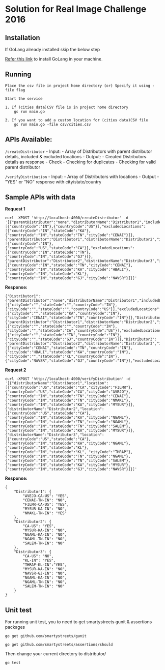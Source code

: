 # Solution for **Real Image Challenge 2016**

## Installation

If GoLang already installed skip the below step

[Refer this link](https://golang.org/doc/install) to install GoLang in your machine.

## Running

    Place the csv file in project home directory (or) Specify it using -file flag

    Start the service

    1. If (cities data)CSV file is in project home directory
        go run main.go
    
    2. If you want to add a custom location for (cities data)CSV file
        go run main.go -file csv/cities.csv

## APIs Available:
`/createDistributor`
    - Input:
        - Array of Distributors with parent distributor details, included & excluded locations
    - Output:
        - Created Distributors details as response
    - Check
        - Checking for duplicates
        - Checking for valid parent distributor

`/verifyDistribution`
    - Input:
        - Array of Distributors with locations
    - Output
        - "YES" or "NO" response with city/state/country

## Sample APIs with data

**Request 1**

    curl -XPOST 'http://localhost:4000/createDistributor' -d '[{"parentDistributor":"none","distributorName":"Distributor1","includedLocations":[{"countryCode":"IN"},{"countryCode":"US"}],"excludedLocations":[{"countryCode":"IN","stateCode":"KA"},{"countryCode":"IN","stateCode":"TN","cityCode":"CENAI"}]},{"parentDistributor":"Distributor1","distributorName":"Distributor2","includedLocations":[{"countryCode":"IN"},{"countryCode":"US","stateCode":"CA"}],"excludedLocations":[{"countryCode":"IN","stateCode":"TN"},{"countryCode":"IN","stateCode":"GJ"}]},{"parentDistributor":"Distributor2","distributorName":"Distributor3","includedLocations":[{"countryCode":"IN","stateCode":"TN","cityCode":"CENAI"},{"countryCode":"IN","stateCode":"KA","cityCode":"HBALI"},{"countryCode":"IN","stateCode":"KL"},{"countryCode":"IN","stateCode":"GJ","cityCode":"NAVSR"}]}]'

**Response:**

    {"Distributor1":{"parentDistributor":"none","distributorName":"Distributor1","includedLocations":[{"cityCode":"","stateCode":"","countryCode":"IN"},{"cityCode":"","stateCode":"","countryCode":"US"}],"excludedLocations":[{"cityCode":"","stateCode":"KA","countryCode":"IN"},{"cityCode":"CENAI","stateCode":"TN","countryCode":"IN"}]},"Distributor2":{"parentDistributor":"Distributor1","distributorName":"Distributor2","includedLocations":[{"cityCode":"","stateCode":"","countryCode":"IN"},{"cityCode":"","stateCode":"CA","countryCode":"US"}],"excludedLocations":[{"cityCode":"","stateCode":"TN","countryCode":"IN"},{"cityCode":"","stateCode":"GJ","countryCode":"IN"}]},"Distributor3":{"parentDistributor":"Distributor2","distributorName":"Distributor3","includedLocations":[{"cityCode":"CENAI","stateCode":"TN","countryCode":"IN"},{"cityCode":"HBALI","stateCode":"KA","countryCode":"IN"},{"cityCode":"","stateCode":"KL","countryCode":"IN"},{"cityCode":"NAVSR","stateCode":"GJ","countryCode":"IN"}],"excludedLocations":null}}

**Request 2**

    curl -XPOST 'http://localhost:4000/verifyDistribution' -d '[{"distributorName":"Distributor1","location":[{"countryCode":"US","stateCode":"CA","cityCode":"FILMR"},{"countryCode":"US","stateCode":"CA","cityCode":"AVEJO"},{"countryCode":"IN","stateCode":"TN","cityCode":"CENAI"},{"countryCode":"IN","stateCode":"TN","cityCode":"NMAKL"},{"countryCode":"IN","stateCode":"KA","cityCode":"MYSUR"}]},{"distributorName":"Distributor2","location":[{"countryCode":"US","stateCode":"CA"},{"countryCode":"IN","stateCode":"KA","cityCode":"NGAML"},{"countryCode":"IN","stateCode":"TN","cityCode":"NGAML"},{"countryCode":"IN","stateCode":"TN","cityCode":"SALEM"},{"countryCode":"IN","stateCode":"KA","cityCode":"MYSUR"}]},{"distributorName":"Distributor3","location":[{"countryCode":"US","stateCode":"CA"},{"countryCode":"IN","stateCode":"KA","cityCode":"NGAML"},{"countryCode":"IN","stateCode":"KL"},{"countryCode":"IN","stateCode":"KL", "cityCode":"THRAP"},{"countryCode":"IN","stateCode":"TN","cityCode":"NGAML"},{"countryCode":"IN","stateCode":"TN","cityCode":"SALEM"},{"countryCode":"IN","stateCode":"KA","cityCode":"MYSUR"},{"countryCode":"IN","stateCode":"GJ","cityCode":"NAVSR"}]}]'

**Response:**

    {
        "Distributor1": {
            "AVEJO-CA-US": "YES",
            "CENAI-TN-IN": "NO",
            "FILMR-CA-US": "YES",
            "MYSUR-KA-IN": "NO",
            "NMAKL-TN-IN": "YES"
        },
        "Distributor2": {
            "CA-US": "YES",
            "MYSUR-KA-IN": "NO",
            "NGAML-KA-IN": "NO",
            "NGAML-TN-IN": "NO",
            "SALEM-TN-IN": "NO"
        },
        "Distributor3": {
            "CA-US": "NO",
            "KL-IN": "YES",
            "THRAP-KL-IN":"YES",
            "MYSUR-KA-IN": "NO",
            "NAVSR-GJ-IN": "NO",
            "NGAML-KA-IN": "NO",
            "NGAML-TN-IN": "NO",
            "SALEM-TN-IN": "NO"
        }
    }

## Unit test

For running unit test, you to need to get smartystreets gunit & assertions packages

    go get github.com/smartystreets/gunit

    go get github.com/smartystreets/assertions/should

Then change your current directory to distributor/

    go test